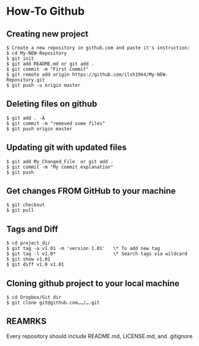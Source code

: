 # How-To Github

## Creating new project
    $ Create a new repository in github.com and paste it's instruction:
    $ cd My-NEW-Repository
    $ git init                    
    $ git add README.md or git add .                  
    $ git commit -m "First Commit"
    $ git remote add origin https://github.com/ilsh1964/My-NEW-Repository.git
    $ git push -u origin master 


## Deleting files on github
    $ git add . -A 
    $ git commit -m "removed some files"
    $ git push origin master


## Updating git with updated files
    $ git add My_Changed_File  or git add .
    $ git commit -m "My commit explanation"
    $ git push


## Get changes FROM GitHub to your machine
    $ git checkout
    $ git pull


## Tags and Diff
    $ cd project_dir
    $ git tag -a v1.01 -m 'version 1.01'   \* To add new tag 
    $ git tag -l v1.0*                     \* Search tags via wildcard
    $ git show v1.01 
    $ git diff v1.0 v1.01 


## Cloning github project to your local machine
    $ cd Dropbox/Git dir
    $ git clone git@github.com……/….git

               
## REAMRKS
Every repository should include README.md, LICENSE.md, and .gitignore




